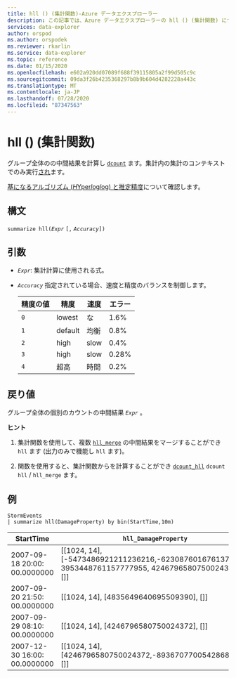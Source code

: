 ```yaml
---
title: hll () (集計関数)-Azure データエクスプローラー
description: この記事では、Azure データエクスプローラーの hll () (集計関数) について説明します。
services: data-explorer
author: orspod
ms.author: orspodek
ms.reviewer: rkarlin
ms.service: data-explorer
ms.topic: reference
ms.date: 01/15/2020
ms.openlocfilehash: e602a920dd07089f688f39115805a2f99d505c9c
ms.sourcegitcommit: 09da3f26b4235368297b8b9b604d4282228a443c
ms.translationtype: MT
ms.contentlocale: ja-JP
ms.lasthandoff: 07/28/2020
ms.locfileid: "87347563"
---
```

# <a name="hll-aggregation-function"></a>hll () (集計関数)

グループ全体のの中間結果を計算し [`dcount`](dcount-aggfunction.md) ます。集計内の集計のコンテキストでのみ実行[され](summarizeoperator.md)ます。

[基になるアルゴリズム (*H*Yper*l*og*l*og) と推定精度](dcount-aggfunction.md#estimation-accuracy)について確認します。

## <a name="syntax"></a>構文

`summarize hll(`*`Expr`* `[,` *`Accuracy`*`])`

## <a name="arguments"></a>引数

* *`Expr`*: 集計計算に使用される式。 
* *`Accuracy`* 指定されている場合、速度と精度のバランスを制御します。

  |精度の値 |精度  |速度  |エラー  |
  |---------|---------|---------|---------|
  |`0` | lowest | な | 1.6% |
  |`1` | default  | 均衡 | 0.8% |
  |`2` | high | slow | 0.4%  |
  |`3` | high | slow | 0.28% |
  |`4` | 超高 | 時間 | 0.2% |
    
## <a name="returns"></a>戻り値

グループ全体の個別のカウントの中間結果 *`Expr`* 。
 
**ヒント**

1. 集計関数を使用して、複数 [`hll_merge`](hll-merge-aggfunction.md) の中間結果をマージすることができ `hll` ます (出力のみで機能し `hll` ます)。

1. 関数を使用すると、集計関数からを計算することができ [`dcount_hll`](dcount-hllfunction.md) `dcount` `hll`  /  `hll_merge` ます。

## <a name="examples"></a>例

<!-- csl: https://help.kusto.windows.net:443/Samples -->
```kusto
StormEvents
| summarize hll(DamageProperty) by bin(StartTime,10m)

```

|StartTime|`hll_DamageProperty`|
|---|---|
|2007-09-18 20:00: 00.0000000|[[1024, 14], [-5473486921211236216,-6230876016761372746, 3953448761157777955, 4246796580750024372], []]|
|2007-09-20 21:50: 00.0000000|[[1024, 14], [4835649640695509390], []]|
|2007-09-29 08:10: 00.0000000|[[1024, 14], [4246796580750024372], []]|
|2007-12-30 16:00: 00.0000000|[[1024, 14], [4246796580750024372,-8936707700542868125], []]|
